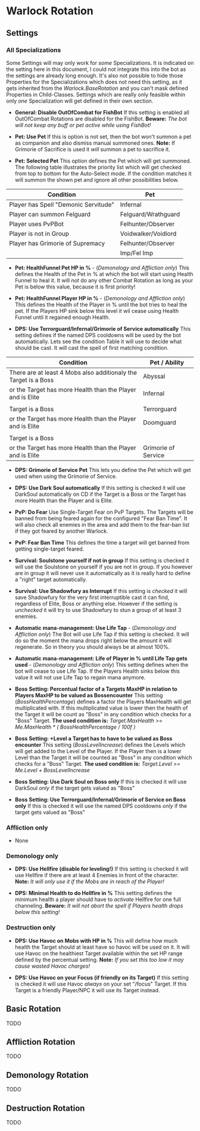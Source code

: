 # Warlock Rotation
## Settings

### All Specializations

Some Settings will may only work for _some_ Specializations. It is indicated on the setting here in this document, I could not integrate this into the bot as the settings are already long enough. It's also not possible to hide those Properties for the Specializations which does not need this setting, as it gets inherited from the _Warlock.BaseRotation_ and you can't mask defined Properties in Child-Classes. Settings which are really only feasible within only _one_ Specialization will get defined in their own section.

- **General: Disable OutOfCombat for FishBot**
If this setting is enabled all OutOfCombat Rotations are disabled for the FishBot.
**Beware:** *The bot will not keep any buff or pet active while using FishBot!*

- **Pet: Use Pet**
If this is option is not set, then the bot won't summon a pet as companion and also dismiss manual summoned ones.
**Note:** If Grimorie of Sacrifice is used it _will_ summon a pet to sacrifice it.

- **Pet: Selected Pet**
This option defines the Pet which will get summoned. The following table illustrates the priority list which will get checked from top to bottom for the Auto-Select mode.
If the condition matches it will summon the shown pet and ignore all other possibilities below.

| Condition                            | Pet                 |
|--------------------------------------|---------------------|
| Player has Spell "Demonic Servitude" | Infernal            |
| Player can summon Felguard           | Felguard/Wrathguard |
| Player uses PvPBot                   | Felhunter/Observer  |
| Player is not in Group               | Voidwalker/Voidlord |
| Player has Grimorie of Supremacy     | Felhunter/Observer  |
|                                      | Imp/Fel Imp         |


- **Pet: HealthFunnel Pet HP in %** - (_Demonology and Affliction only_)
This defines the Health of the Pet in % at which the bot will start using Health Funnel to heal it.
It will _not_ do any other Combat Rotation as long as your Pet is below this value, because it is first priority!

- **Pet: HealthFunnel Player HP in %** - (_Demonology and Affliction only_)
This defines the Health of the Player in % until the bot tries to heal the pet. If the Players HP sink below this level it wil cease using Health Funnel until it regained enough Health.

- **DPS: Use Terrorguard/Infernal/Grimorie of Service automatically**
This setting defines if the named DPS cooldowns will be used by the bot automatically. Lets see the condition Table it will use to decide what should be cast. It will cast the spell of first matching condition.

| Condition                                                       | Pet / Ability       |
|-----------------------------------------------------------------|---------------------|
| There are at least 4 Mobs also additionaly the Target is a Boss | Abyssal             |
| or the Target has more Health than the Player and is Elite      | Infernal            |
|                                                                 |                     |
| Target is a Boss                                                | Terrorguard         |
| or the Target has more Health than the Player and is Elite      | Doomguard           |
|                                                                 |                     |
| Target is a Boss                                                |                     |
| or the Target has more Health than the Player and is Elite      | Grimorie of Service |


- **DPS: Grimorie of Service Pet**
This lets you define the Pet which will get used when using the Grimorie of Service.

- **DPS: Use Dark Soul automatically**
If this setting is checked it will use DarkSoul automatically on CD if the Target is a Boss or the Target has more Health than the Player and is Elite.

- **PvP: Do Fear**
Use Single-Target Fear on PvP Targets.
The Targets will be banned from being feared again for the configured "Fear Ban Time".
It will also check all enemies in the area and add them to the fear-ban list if they got feared by another Warlock.

- **PvP: Fear Ban Time**
This defines the time a target will get banned from getting single-target feared.

- **Survival: Soulstone yourself if not in group**
If this setting is checked it will use the Soulstone on yourself if you are not in group. If you however are in group it will never use it automatically as it is really hard to define a "right" target automatically.

- **Survival: Use Shadowfury as Interrupt**
If this setting is _checked_ it will save Shadowfury for the very first interruptible cast it can find, regardless of Elite, Boss or anything else. However if the setting is _unchecked_ it will try to use Shadowfury to stun a group of at least 3 enemies.

- **Automatic mana-management: Use Life Tap** - (_Demonology and Affliction only_)
The Bot will use Life Tap if this setting is checked. It will do so the moment the mana drops right below the amount it will regenerate. So in theory you should always be at almost 100%.

- **Automatic mana-management: Life of Player in % until Life Tap gets used** - (_Demonology and Affliction only_)
This setting defines when the bot will cease to use Life Tap. If the Players Health sinks below this value it will not use Life Tap to regain mana anymore.

- **Boss Setting: Percentual factor of a Targets MaxHP in relation to Players MaxHP to be valued as Bossencounter**
This setting (_BossHealthPercentage_) defines a factor the Players MaxHealth will get multiplicated with. If this multiplicated value is lower then the health of the Target it will be count as "Boss" in any condition which checks for a "Boss" Target.
**The used condition is:** _Target.MaxHealth >= Me.MaxHealth * ( BossHealthPercentage / 100f )_

- **Boss Setting: +Level a Target has to have to be valued as Boss encounter**
This setting (_BossLevelIncrease_) defines the Levels which will get added to the Level of the Player. If the Player then is a lower Level than the Target it will be counted as "Boss" in any condition which checks for a "Boss" Target.
**The used condition is:** _Target.Level >= Me.Level + BossLevelIncrease_

- **Boss Setting: Use Dark Soul on Boss only**
If this is checked it will use DarkSoul _only_ if the target gets valued as "Boss"

- **Boss Setting: Use Terrorguard/Infernal/Grimorie of Service on Boss only**
If this is checked it will use the named DPS cooldowns _only_ if the target gets valued as "Boss"

### Affliction only

- None

### Demonology only

- **DPS: Use Hellfire (disable for leveling!)**
If this setting is checked it will use Hellfire if there are at least 4 Enemies in front of the character.
**Note:** *It will only use it if the Mobs are in reach of the Player!*

- **DPS: Minimal Health to do Hellfire in %**
This setting defines the minimum health a player should have to _activate_ Hellfire for one full channeling.
**Beware:** *It will not abort the spell if Players health drops below this setting!*

### Destruction only

- **DPS: Use Havoc on Mobs with HP in %**
This will define how much health the Target should at least have so havoc will be used on it.
It will use Havoc on the healthiest Target available within the set HP range defined by the percentual setting.
**Note:** *If you set this too low it may cause wasted Havoc charges!*

- **DPS: Use Havoc on your Focus (if friendly on its Target)**
If this setting is checked it will use Havoc _always_ on your set "/focus" Target. If this Target is a friendly Player/NPC it will use its Target instead.

## Basic Rotation

TODO

## Affliction Rotation

TODO

## Demonology Rotation

TODO

## Destruction Rotation

TODO
